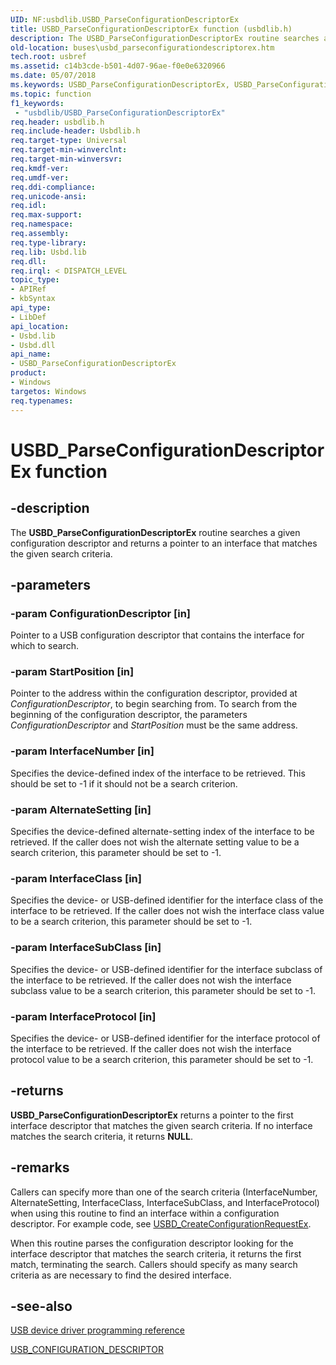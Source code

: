 ```yaml
---
UID: NF:usbdlib.USBD_ParseConfigurationDescriptorEx
title: USBD_ParseConfigurationDescriptorEx function (usbdlib.h)
description: The USBD_ParseConfigurationDescriptorEx routine searches a given configuration descriptor and returns a pointer to an interface that matches the given search criteria.
old-location: buses\usbd_parseconfigurationdescriptorex.htm
tech.root: usbref
ms.assetid: c14b3cde-b501-4d07-96ae-f0e0e6320966
ms.date: 05/07/2018
ms.keywords: USBD_ParseConfigurationDescriptorEx, USBD_ParseConfigurationDescriptorEx routine [Buses], buses.usbd_parseconfigurationdescriptorex, usbdlib/USBD_ParseConfigurationDescriptorEx, usbfunc_c493d121-9821-4381-b756-fa417c8f5f93.xml
ms.topic: function
f1_keywords:
 - "usbdlib/USBD_ParseConfigurationDescriptorEx"
req.header: usbdlib.h
req.include-header: Usbdlib.h
req.target-type: Universal
req.target-min-winverclnt: 
req.target-min-winversvr: 
req.kmdf-ver: 
req.umdf-ver: 
req.ddi-compliance: 
req.unicode-ansi: 
req.idl: 
req.max-support: 
req.namespace: 
req.assembly: 
req.type-library: 
req.lib: Usbd.lib
req.dll: 
req.irql: < DISPATCH_LEVEL
topic_type:
- APIRef
- kbSyntax
api_type:
- LibDef
api_location:
- Usbd.lib
- Usbd.dll
api_name:
- USBD_ParseConfigurationDescriptorEx
product:
- Windows
targetos: Windows
req.typenames: 
---
```


# USBD_ParseConfigurationDescriptorEx function


## -description


The <b>USBD_ParseConfigurationDescriptorEx</b> routine searches a given configuration descriptor and returns a pointer to an interface that matches the given search criteria.


## -parameters




### -param ConfigurationDescriptor [in]

Pointer to a USB configuration descriptor that contains the interface for which to search.


### -param StartPosition [in]

Pointer to the address within the configuration descriptor, provided at <i>ConfigurationDescriptor</i>, to begin searching from. To search from the beginning of the configuration descriptor, the parameters <i>ConfigurationDescriptor</i> and <i>StartPosition</i> must be the same address.


### -param InterfaceNumber [in]

Specifies the device-defined index of the interface to be retrieved. This should be set to -1 if it should not be a search criterion.


### -param AlternateSetting [in]

Specifies the device-defined alternate-setting index of the interface to be retrieved. If the caller does not wish the alternate setting value to be a search criterion, this parameter should be set to -1.


### -param InterfaceClass [in]

Specifies the device- or USB-defined identifier for the interface class of the interface to be retrieved. If the caller does not wish the interface class value to be a search criterion, this parameter should be set to -1.


### -param InterfaceSubClass [in]

Specifies the device- or USB-defined identifier for the interface subclass of the interface to be retrieved. If the caller does not wish the interface subclass value to be a search criterion, this parameter should be set to -1.


### -param InterfaceProtocol [in]

Specifies the device- or USB-defined identifier for the interface protocol of the interface to be retrieved. If the caller does not wish the interface protocol value to be a search criterion, this parameter should be set to -1.


## -returns



<b>USBD_ParseConfigurationDescriptorEx</b> returns a pointer to the first interface descriptor that matches the given search criteria. If no interface matches the search criteria, it returns <b>NULL</b>.




## -remarks



Callers can specify more than one of the search criteria (InterfaceNumber, AlternateSetting, InterfaceClass, InterfaceSubClass, and InterfaceProtocol) when using this routine to find an interface within a configuration descriptor. For example code, see <a href="https://docs.microsoft.com/windows-hardware/drivers/ddi/content/usbdlib/nf-usbdlib-usbd_createconfigurationrequestex">USBD_CreateConfigurationRequestEx</a>.

When this routine parses the configuration descriptor looking for the interface descriptor that matches the search criteria, it returns the first match, terminating the search. Callers should specify as many search criteria as are necessary to find the desired interface.




## -see-also




<a href="https://docs.microsoft.com/windows-hardware/drivers/ddi/content/_usbref/">USB device driver programming reference</a>



<a href="https://docs.microsoft.com/windows-hardware/drivers/ddi/content/usbspec/ns-usbspec-_usb_configuration_descriptor">USB_CONFIGURATION_DESCRIPTOR</a>
 

 

